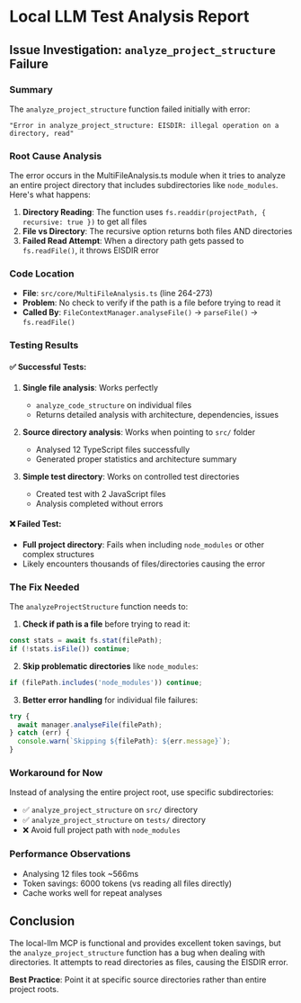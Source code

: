 # Local LLM Test Analysis Report

## Issue Investigation: `analyze_project_structure` Failure

### Summary
The `analyze_project_structure` function failed initially with error:
```
"Error in analyze_project_structure: EISDIR: illegal operation on a directory, read"
```

### Root Cause Analysis

The error occurs in the MultiFileAnalysis.ts module when it tries to analyze an entire project directory that includes subdirectories like `node_modules`. Here's what happens:

1. **Directory Reading**: The function uses `fs.readdir(projectPath, { recursive: true })` to get all files
2. **File vs Directory**: The recursive option returns both files AND directories
3. **Failed Read Attempt**: When a directory path gets passed to `fs.readFile()`, it throws EISDIR error

### Code Location
- **File**: `src/core/MultiFileAnalysis.ts` (line 264-273)
- **Problem**: No check to verify if the path is a file before trying to read it
- **Called By**: `FileContextManager.analyseFile()` → `parseFile()` → `fs.readFile()`

### Testing Results

#### ✅ Successful Tests:
1. **Single file analysis**: Works perfectly
   - `analyze_code_structure` on individual files
   - Returns detailed analysis with architecture, dependencies, issues

2. **Source directory analysis**: Works when pointing to `src/` folder
   - Analysed 12 TypeScript files successfully
   - Generated proper statistics and architecture summary

3. **Simple test directory**: Works on controlled test directories
   - Created test with 2 JavaScript files
   - Analysis completed without errors

#### ❌ Failed Test:
- **Full project directory**: Fails when including `node_modules` or other complex structures
- Likely encounters thousands of files/directories causing the error

### The Fix Needed

The `analyzeProjectStructure` function needs to:

1. **Check if path is a file** before trying to read it:
```typescript
const stats = await fs.stat(filePath);
if (!stats.isFile()) continue;
```

2. **Skip problematic directories** like `node_modules`:
```typescript
if (filePath.includes('node_modules')) continue;
```

3. **Better error handling** for individual file failures:
```typescript
try {
  await manager.analyseFile(filePath);
} catch (err) {
  console.warn(`Skipping ${filePath}: ${err.message}`);
}
```

### Workaround for Now

Instead of analysing the entire project root, use specific subdirectories:
- ✅ `analyze_project_structure` on `src/` directory
- ✅ `analyze_project_structure` on `tests/` directory
- ❌ Avoid full project path with `node_modules`

### Performance Observations

- Analysing 12 files took ~566ms
- Token savings: 6000 tokens (vs reading all files directly)
- Cache works well for repeat analyses

## Conclusion

The local-llm MCP is functional and provides excellent token savings, but the `analyze_project_structure` function has a bug when dealing with directories. It attempts to read directories as files, causing the EISDIR error. 

**Best Practice**: Point it at specific source directories rather than entire project roots.
